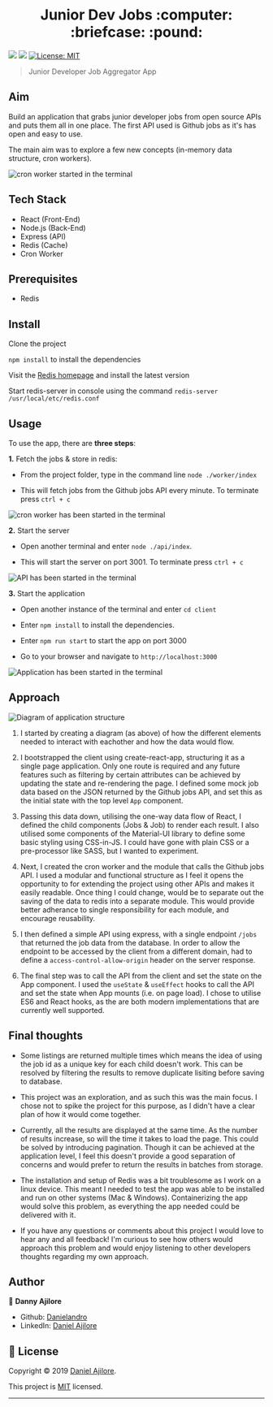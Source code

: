 <h1 align="center">Junior Dev Jobs :computer: :briefcase: :pound:</h1>
<p>
  <img src="https://img.shields.io/badge/npm-v6.9.0-blue" />

  <img src="https://img.shields.io/badge/node.js-v10.17.0-green.svg" />

  <a href="https://github.com/Danielandro/junior-jobs-app/graphs/commit-activity" target="_blank">
  </a>

  <a href="https://github.com/Danielandro/java-calculator/blob/master/LICENSE" target="_blank">
    <img alt="License: MIT" src="https://img.shields.io/github/license/Danielandro/java-calculator" />
  </a>
</p>

> Junior Developer Job Aggregator App

## Aim

Build an application that grabs junior developer jobs from open source APIs and puts them all in one place. The first API used is Github jobs as it's has open and easy to use.

The main aim was to explore a few new concepts (in-memory data structure, cron workers).

![cron worker started in the terminal](/screenshots/app-screenshot-1.png)

## Tech Stack

- React (Front-End)
- Node.js (Back-End)
- Express (API)
- Redis (Cache)
- Cron Worker

## Prerequisites

- Redis

## Install

Clone the project

`npm install` to install the dependencies

Visit the [Redis homepage](https://redis.io/) and install the latest version

Start redis-server in console using the command `redis-server /usr/local/etc/redis.conf`

## Usage

To use the app, there are **three steps**:

**1.** Fetch the jobs & store in redis:

- From the project folder, type in the command line `node ./worker/index`

- This will fetch jobs from the Github jobs API every minute. To terminate press `ctrl + c`

![cron worker has been started in the terminal](/screenshots/start-fetching-github-jobs.png)

**2.** Start the server

- Open another terminal and enter `node ./api/index`.

- This will start the server on port 3001. To terminate press `ctrl + c`

![API has been started in the terminal](/screenshots/start-api-server.png)

**3.** Start the application

- Open another instance of the terminal and enter `cd client`

- Enter `npm install` to install the dependencies.

- Enter `npm run start` to start the app on port 3000

- Go to your browser and navigate to `http://localhost:3000`

![Application has been started in the terminal](/screenshots/start-client.png)

## Approach

![Diagram of application structure](/screenshots/app-diagram.png)

1. I started by creating a diagram (as above) of how the different elements needed to interact with eachother and how the data would flow.

2. I bootstrapped the client using create-react-app, structuring it as a single page application. Only one route is required and any future features such as filtering by certain attributes can be achieved by updating the state and re-rendering the page. I defined some mock job data based on the JSON returned by the Github jobs API, and set this as the initial state with the top level `App` component.

3. Passing this data down, utilising the one-way data flow of React, I defined the child components (Jobs & Job) to render each result. I also utilised some components of the Material-UI library to define some basic styling using CSS-in-JS. I could have gone with plain CSS or a pre-processor like SASS, but I wanted to experiment.

4. Next, I created the cron worker and the module that calls the Github jobs API. I used a modular and functional structure as I feel it opens the opportunity to for extending the project using other APIs and makes it easily readable. Once thing I could change, would be to separate out the saving of the data to redis into a separate module. This would provide better adherance to single responsibility for each module, and encourage reusability.

5. I then defined a simple API using express, with a single endpoint `/jobs` that returned the job data from the database. In order to allow the endpoint to be accessed by the client from a different domain, had to define a `access-control-allow-origin` header on the server response.

6. The final step was to call the API from the client and set the state on the App component. I used the `useState` & `useEffect` hooks to call the API and set the state when App mounts (i.e. on page load). I chose to utilise ES6 and React hooks, as the are both modern implementations that are currently well supported.

## Final thoughts

- Some listings are returned multiple times which means the idea of using the job id as a unique key for each child doesn't work. This can be resolved by filtering the results to remove duplicate lisiting before saving to database.

- This project was an exploration, and as such this was the main focus. I chose not to spike the project for this purpose, as I didn't have a clear plan of how it would come together.

- Currently, all the results are displayed at the same time. As the number of results increase, so will the time it takes to load the page. This could be solved by introducing pagination. Though it can be achieved at the application level, I feel this doesn't provide a good separation of concerns and would prefer to return the results in batches from storage.

- The installation and setup of Redis was a bit troublesome as I work on a linux device. This meant I needed to test the app was able to be installed and run on other systems (Mac & Windows). Containerizing the app would solve this problem, as everything the app needed could be delivered with it.

- If you have any questions or comments about this project I would love to hear any and all feedback! I'm curious to see how others would approach this problem and would enjoy listening to other developers thoughts regarding my own approach.

## Author

👤 **Danny Ajilore**

- Github: [Danielandro](https://github.com/Danielandro)
- LinkedIn: [Daniel Ajilore](https://www.linkedin.com/in/daniel-ajilore-78029b16/)

## 📝 License

Copyright © 2019 [Daniel Ajilore](https://github.com/Danielandro).<br />

This project is [MIT](https://github.com/Danielandro/junior-jobs-app/blob/master/LICENSE) licensed.

---
